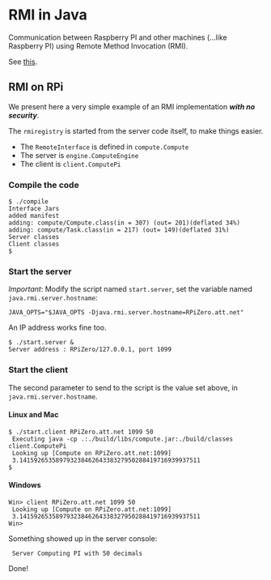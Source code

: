 # RMI in Java
Communication between Raspberry PI and other machines (...like Raspberry PI) using Remote Method Invocation (RMI).
 
See [this](https://docs.oracle.com/javase/tutorial/rmi/overview.html).

## RMI on RPi
We present here a very simple example of an RMI implementation **_with no security_**.

The `rmiregistry` is started from the server code itself, to make things easier.

- The `RemoteInterface` is defined in `compute.Compute`
- The server is `engine.ComputeEngine`
- The client is `client.ComputePi`

### Compile the code
```
$ ./compile
Interface Jars
added manifest
adding: compute/Compute.class(in = 307) (out= 201)(deflated 34%)
adding: compute/Task.class(in = 217) (out= 149)(deflated 31%)
Server classes
Client classes
$
```
 
### Start the server
_Important_: Modify the script named `start.server`, set the variable named `java.rmi.server.hostname`:
```
JAVA_OPTS="$JAVA_OPTS -Djava.rmi.server.hostname=RPiZero.att.net"
```
An IP address works fine too.

```
$ ./start.server &
Server address : RPiZero/127.0.0.1, port 1099

``` 
 
### Start the client 

The second parameter to send to the script is the value set above, in `java.rmi.server.hostname`.
#### Linux and Mac
```
$ ./start.client RPiZero.att.net 1099 50
 Executing java -cp .:./build/libs/compute.jar:./build/classes client.ComputePi
 Looking up [Compute on RPiZero.att.net:1099]
 3.14159265358979323846264338327950288419716939937511
$
``` 

#### Windows
```
Win> client RPiZero.att.net 1099 50
 Looking up [Compute on RPiZero.att.net:1099]
 3.14159265358979323846264338327950288419716939937511
Win>
``` 

Something showed up in the server console:
```
 Server Computing PI with 50 decimals
```

Done!
